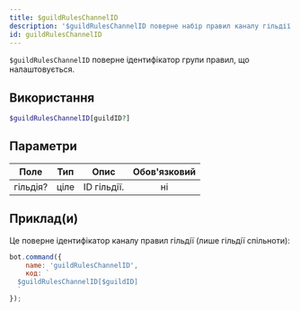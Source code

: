 ```yaml
---
title: $guildRulesChannelID
description: '$guildRulesChannelID поверне набір правил каналу гільдії.'
id: guildRulesChannelID
---
```


`$guildRulesChannelID` поверне ідентифікатор групи правил, що налаштовується.

## Використання

```php
$guildRulesChannelID[guildID?]
```

## Параметри

| Поле     | Тип  | Опис        | Обов'язковий |
| -------- | ---- | ----------- |:------------:|
| гільдія? | ціле | ID гільдії. |      ні      |

## Приклад(и)

Це поверне ідентифікатор каналу правил гільдії (лише гільдії спільноти):

```javascript
bot.command({
    name: 'guildRulesChannelID',
    код: `
  $guildRulesChannelID[$guildID]
  `
});
```
